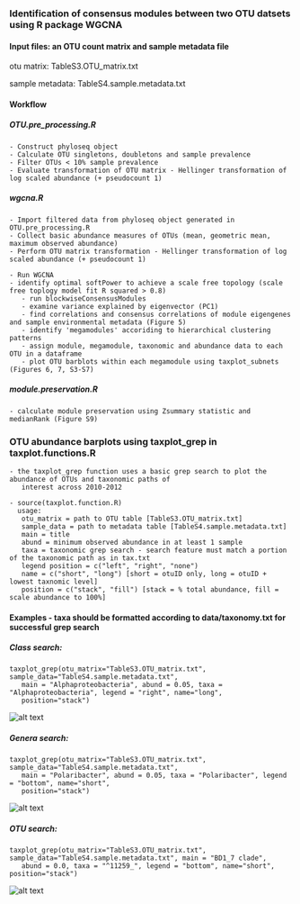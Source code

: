 ### Identification of consensus modules between two OTU datsets using R package WGCNA

#### Input files: an OTU count matrix and sample metadata file

otu matrix: TableS3.OTU_matrix.txt

sample metadata: TableS4.sample.metadata.txt

#### Workflow

##### OTU.pre_processing.R 
```
- Construct phyloseq object
- Calculate OTU singletons, doubletons and sample prevalence
- Filter OTUs < 10% sample prevalence
- Evaluate transformation of OTU matrix - Hellinger transformation of log scaled abundance (+ pseudocount 1)
```

##### wgcna.R
```
- Import filtered data from phyloseq object generated in OTU.pre_processing.R
- Collect basic abundance measures of OTUs (mean, geometric mean, maximum observed abundance)
- Perform OTU matrix transformation - Hellinger transformation of log scaled abundance (+ pseudocount 1)

- Run WGCNA 
- identify optimal softPower to achieve a scale free topology (scale free toplogy model fit R squared > 0.8)
   - run blockwiseConsensusModules
   - examine variance explained by eigenvector (PC1)
   - find correlations and consensus correlations of module eigengenes and sample environmental metadata (Figure 5)
   - identify 'megamodules' accoriding to hierarchical clustering patterns
   - assign module, megamodule, taxonomic and abundance data to each OTU in a dataframe
   - plot OTU barblots within each megamodule using taxplot_subnets (Figures 6, 7, S3-S7)
```

##### module.preservation.R
```
- calculate module preservation using Zsummary statistic and medianRank (Figure S9)
```
### OTU abundance barplots using taxplot_grep in taxplot.functions.R
```
- the taxplot_grep function uses a basic grep search to plot the abundance of OTUs and taxonomic paths of 
   interest across 2010-2012

- source(taxplot.function.R)
  usage: 
   otu_matrix = path to OTU table [TableS3.OTU_matrix.txt]
   sample_data = path to metadata table [TableS4.sample.metadata.txt]
   main = title 
   abund = minimum observed abundance in at least 1 sample
   taxa = taxonomic grep search - search feature must match a portion of the taxonomic path as in tax.txt 
   legend position = c("left", "right", "none")
   name = c("short", "long") [short = otuID only, long = otuID + lowest taxnomic level]
   position = c("stack", "fill") [stack = % total abundance, fill = scale abundance to 100%] 
 ```
#### Examples - taxa should be formatted according to data/taxonomy.txt for successful grep search

##### Class search: 
```
taxplot_grep(otu_matrix="TableS3.OTU_matrix.txt", sample_data="TableS4.sample.metadata.txt", 
   main = "Alphaproteobacteria", abund = 0.05, taxa = "Alphaproteobacteria", legend = "right", name="long", 
   position="stack")
  ```
  ![alt text](https://github.com/genomewalker/medNS/blob/master/plot_examples/Alphaproteobacteria.png)
  
##### Genera search: 
```
taxplot_grep(otu_matrix="TableS3.OTU_matrix.txt", sample_data="TableS4.sample.metadata.txt", 
   main = "Polaribacter", abund = 0.05, taxa = "Polaribacter", legend = "bottom", name="short", 
   position="stack")
```
  ![alt text](https://github.com/genomewalker/medNS/blob/master/plot_examples/Polaribacter.png)

##### OTU search: 
```
taxplot_grep(otu_matrix="TableS3.OTU_matrix.txt", sample_data="TableS4.sample.metadata.txt", main = "BD1_7 clade", 
   abund = 0.0, taxa = "^11259_", legend = "bottom", name="short", position="stack")
```
 ![alt text](https://github.com/genomewalker/medNS/blob/master/plot_examples/BD1_7_clade.png)

